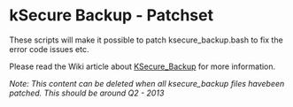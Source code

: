 kSecure Backup - Patchset
=========================

These scripts will make it possible to patch ksecure_backup.bash to fix the error code issues etc.

Please read the Wiki article about [KSecure_Backup](https://wiki.true.nl/KSecure_Backup "This is the internal Wiki of True" ) for more information.

_Note: This content can be deleted when all ksecure_backup files havebeen patched. This should be around Q2 - 2013_
